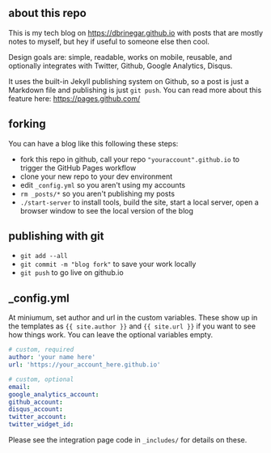 ## about this repo

This is my tech blog on https://dbrinegar.github.io with posts that are mostly
notes to myself, but hey if useful to someone else then cool.

Design goals are: simple, readable, works on mobile, reusable, and optionally
integrates with Twitter, Github, Google Analytics, Disqus.

It uses the built-in Jekyll publishing system on Github, so a post is just a
Markdown file and publishing is just `git push`.  You can read more about this
feature here: https://pages.github.com/

## forking

You can have a blog like this following these steps:

* fork this repo in github, call your repo `"youraccount".github.io` to
trigger the GitHub Pages workflow
* clone your new repo to your dev environment
* edit `_config.yml`  so you aren't using my accounts
* `rm _posts/*` so you aren't publishing my posts
* `./start-server` to install tools, build the site, start a local server, open
a browser window to see the local version of the blog

## publishing with git

* `git add --all`
* `git commit -m "blog fork"`  to save your work locally
* `git push`  to go live on github.io

## _config.yml

At miniumum, set author and url in the custom variables.  These show up in
the templates as `{{ site.author }}` and `{{ site.url }}` if you want to see
how things work. You can leave the optional variables empty.

```yaml
# custom, required
author: 'your name here'
url: 'https://your_account_here.github.io'

# custom, optional
email:
google_analytics_account:
github_account:
disqus_account:
twitter_account:
twitter_widget_id:
```

Please see the integration page code in `_includes/` for details on these.
